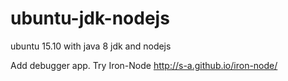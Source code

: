 # ubuntu-jdk-nodejs
ubuntu 15.10 with java 8 jdk and nodejs

Add debugger app. Try Iron-Node http://s-a.github.io/iron-node/
